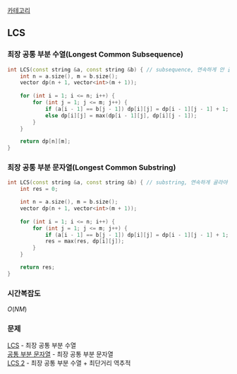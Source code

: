 [카테고리](/README.md)
## LCS
### 최장 공통 부분 수열(Longest Common Subsequence)
```cpp
int LCS(const string &a, const string &b) { // subsequence, 연속하게 안 골라도 됨
    int n = a.size(), m = b.size();
    vector dp(n + 1, vector<int>(m + 1));
    
    for (int i = 1; i <= n; i++) {
        for (int j = 1; j <= m; j++) {
            if (a[i - 1] == b[j - 1]) dp[i][j] = dp[i - 1][j - 1] + 1;
            else dp[i][j] = max(dp[i - 1][j], dp[i][j - 1]);
        }
    }

    return dp[n][m];
}
```
### 최장 공통 부분 문자열(Longest Common Substring)
```cpp
int LCS(const string &a, const string &b) { // substring, 연속하게 골라야 함
    int res = 0;

    int n = a.size(), m = b.size();
    vector dp(n + 1, vector<int>(m + 1));
    
    for (int i = 1; i <= n; i++) {
        for (int j = 1; j <= m; j++) {
            if (a[i - 1] == b[j - 1]) dp[i][j] = dp[i - 1][j - 1] + 1;
            res = max(res, dp[i][j]);
        }
    }

    return res;
}
```
### 시간복잡도 
$O(NM)$   

### 문제
[LCS](https://www.acmicpc.net/problem/9251) - 최장 공통 부분 수열   
[공통 부분 문자열](https://www.acmicpc.net/problem/5582) - 최장 공통 부분 문자열   
[LCS 2](https://www.acmicpc.net/problem/9252) - 최장 공통 부분 수열 + 최단거리 역추적   